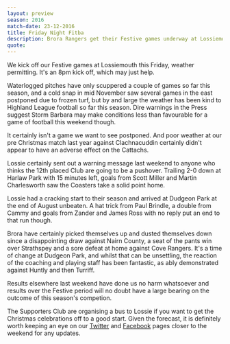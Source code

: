 ```yaml
---
layout: preview
season: 2016
match-date: 23-12-2016
title: Friday Night Fitba
description: Brora Rangers get their Festive games underway at Lossiemouth's Grant Street Park on Friday night.
quote:
---
```

We kick off our Festive games at Lossiemouth this Friday, weather permitting. It's an 8pm kick off, which may just help.

Waterlogged pitches have only scuppered a couple of games so far this season, and a cold snap in mid November saw several games in the east postponed due to frozen turf, but by and large the weather has been kind to Highland League football so far this season. Dire warnings in the Press suggest Storm Barbara may make conditions less than favourable for a game of football this weekend though.

It certainly isn't a game we want to see postponed. And poor weather at our pre Christmas match last year against Clachnacuddin certainly didn't appear to have an adverse effect on the Cattachs.

Lossie certainly sent out a warning message last weekend to anyone who thinks the 12th placed Club are going to be a pushover. Trailing 2-0 down at Harlaw Park with 15 minutes left, goals from Scott Miller and Martin Charlesworth saw the Coasters take a solid point home.

Lossie had a cracking start to their season and arrived at Dudgeon Park at the end of August unbeaten. A hat trick from Paul Brindle, a double from Cammy and goals from Zander and James Ross with no reply put an end to that run though.

Brora have certainly picked themselves up and dusted themselves down since a disappointing draw against Nairn County, a seat of the pants win over Strathspey and a sore defeat at home against Cove Rangers. It's a time of change at Dudgeon Park, and whilst that can be unsettling, the reaction of the coaching and playing staff has been fantastic, as ably demonstrated against Huntly and then Turriff.

Results elsewhere last weekend have done us no harm whatsoever and results over the Festive period will no doubt have a large bearing on the outcome of this season's competion.

The Supporters Club are organising a bus to Lossie if you want to get the Christmas celebrations off to a good start. Given the forecast, it is definitely worth keeping an eye on our [Twitter](https://twitter.com/brorarangers) and [Facebook](https://www.facebook.com/brorarangersfc/) pages closer to the weekend for any updates.
